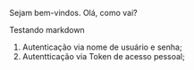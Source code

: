 Sejam bem-vindos.
Olá, como vai?

Testando markdown

1. Autenticação via nome de usuário e senha;
2. Autentticação via Token de acesso pessoal;
